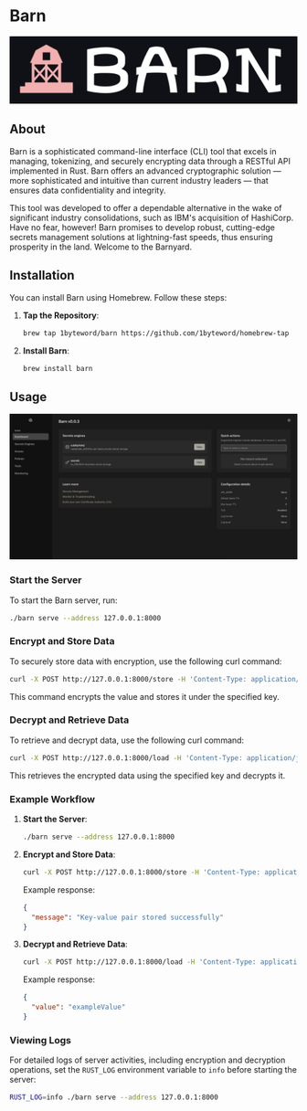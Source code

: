 # Barn
                                               
<p align="center">
  <img src="misc/night.png" alt="Barn Logo" />
</p>

## About

Barn is a sophisticated command-line interface (CLI) tool that excels in managing, tokenizing, and securely encrypting data through a RESTful API implemented in Rust. Barn offers an advanced cryptographic solution — more sophisticated and intuitive than current industry leaders — that ensures data confidentiality and integrity.

This tool was developed to offer a dependable alternative in the wake of significant industry consolidations, such as IBM's acquisition of HashiCorp. Have no fear, however! Barn promises to develop robust, cutting-edge secrets management solutions at lightning-fast speeds, thus ensuring prosperity in the land. Welcome to the Barnyard.

## Installation

You can install Barn using Homebrew. Follow these steps:

1. **Tap the Repository**:
    ```sh
    brew tap 1byteword/barn https://github.com/1byteword/homebrew-tap
    ```

2. **Install Barn**:
    ```sh
    brew install barn
    ```

## Usage

<img src="misc/home.png" alt="Barnyard Home" />

### Start the Server

To start the Barn server, run:
```sh
./barn serve --address 127.0.0.1:8000
```

### Encrypt and Store Data

To securely store data with encryption, use the following curl command:

```bash
curl -X POST http://127.0.0.1:8000/store -H 'Content-Type: application/json' -d '{\"key\": \"exampleKey\", \"value\": \"exampleValue\"}'
```

This command encrypts the value and stores it under the specified key.

### Decrypt and Retrieve Data

To retrieve and decrypt data, use the following curl command:

```bash
curl -X POST http://127.0.0.1:8000/load -H 'Content-Type: application/json' -d '{\"key\": \"exampleKey\"}'
```

This retrieves the encrypted data using the specified key and decrypts it.

### Example Workflow

1. **Start the Server**:
    ```bash
    ./barn serve --address 127.0.0.1:8000
    ```

2. **Encrypt and Store Data**:
    ```bash
    curl -X POST http://127.0.0.1:8000/store -H 'Content-Type: application/json' -d '{"key": "exampleKey", "value": "exampleValue"}'
    ```

    Example response:
    ```json
    {
      "message": "Key-value pair stored successfully"
    }
    ```

3. **Decrypt and Retrieve Data**:
    ```bash
    curl -X POST http://127.0.0.1:8000/load -H 'Content-Type: application/json' -d '{"key": "exampleKey"}'
    ```

    Example response:
    ```json
    {
      "value": "exampleValue"
    }
    ```

### Viewing Logs

For detailed logs of server activities, including encryption and decryption operations, set the `RUST_LOG` environment variable to `info` before starting the server:

```bash
RUST_LOG=info ./barn serve --address 127.0.0.1:8000
```